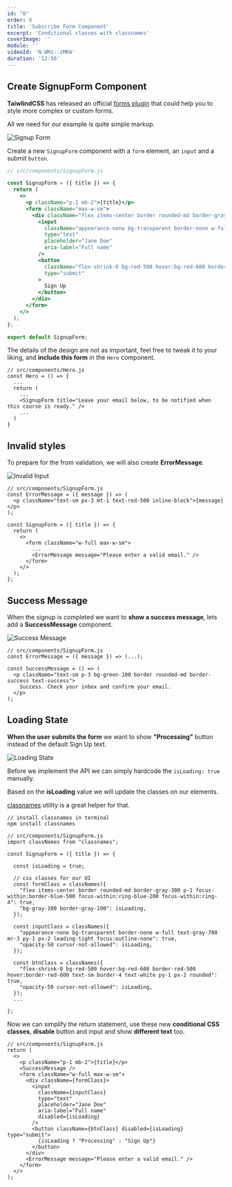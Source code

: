 ```yaml
---
id: "8"
order: 8
title: 'Subscribe Form Component'
excerpt: 'Conditional classes with classnames'
coverImage: ''
module: ''
videoId: 'N-WMz--zMRA'
duration: '12:56'
---
```


## Create SignupForm Component

**TaiwlindCSS** has released an official [forms plugin](https://github.com/tailwindlabs/tailwindcss-forms) that could help you to style more complex or custom forms.

All we need for our example is quite simple markup.

![Signup Form](/assets/course/styling/img_signup-form.png)

Create a new `SignupForm` component with a `form` element, an `input` and a submit `button`.

```jsx
// src/components/SignupForm.js

const SignupForm = ({ title }) => {
  return (
    <>
      <p className="p-1 mb-2">{title}</p>
      <form className="max-w-sm">
        <div className="flex items-center border rounded-md border-gray-300 p-1 focus-within:border-blue-500 focus-within:ring-blue-200 focus-within:ring-4">
          <input
            className="appearance-none bg-transparent border-none w-full text-gray-700 mr-3 py-1 px-2 leading-tight focus:outline-none"
            type="text"
            placeholder="Jane Doe"
            aria-label="Full name"
          />
          <button
            className="flex-shrink-0 bg-red-500 hover:bg-red-600 border-red-500 hover:border-red-600 text-sm border-4 text-white py-1 px-2 rounded"
            type="submit"
          >
            Sign Up
          </button>
        </div>
      </form>
    </>
  );
};

export default SignupForm;
```

The details of the design are not as important, feel free to tweak it to your liking, and **include this form** in the `Hero` component.

```jsx{6}
// src/components/Hero.js
const Hero = () => {
  ...
  return (
    ...
    <SignupForm title="Leave your email below, to be notified when this course is ready." />
    ...
  )
}
```

## Invalid styles

To prepare for the from validation, we will also create **ErrorMessage**.

![Invalid Input](/assets/course/styling/img_invalid.png)

```jsx{2-4,11}
// src/components/SignupForm.js
const ErrorMessage = ({ message }) => (
  <p className="text-sm px-3 mt-1 text-red-500 inline-block">{message}</p>
);

const SignupForm = ({ title }) => {
  return (
    <>
      <form className="w-full max-w-sm">
        ...
        <ErrorMessage message="Please enter a valid email." />
      </form>
    </>
  );
};

```

## Success Message

When the signup is completed we want to **show a success message**, lets add a **SuccessMessage** component.

![Success Message](/assets/course/styling/img_success.png)

```jsx{4-8}
// src/components/SignupForm.js
const ErrorMessage = ({ message }) => (...);

const SuccessMessage = () => (
  <p className="text-sm p-3 bg-green-100 border rounded-md border-success text-success">
    Success. Check your inbox and confirm your email.
  </p>
);
```

## Loading State

**When the user submits the form** we want to show **"Processing"** button instead of the default Sign Up text.

![Loading State](/assets/course/styling/img_isLoading.png)

Before we implement the API we can simply hardcode the `isLoading: true` manually.

Based on the **isLoading** value we will update the classes on our elements.

[classnames](https://github.com/JedWatson/classnames) utility is a great helper for that.

```jsx{9,24}
// install classnames in terminal
npm install classnames

// src/components/SignupForm.js
import classNames from "classnames";

const SignupForm = ({ title }) => {

  const isLoading = true;

  // css classes for our UI
  const formClass = classNames({
    "flex items-center border rounded-md border-gray-300 p-1 focus-within:border-blue-500 focus-within:ring-blue-200 focus-within:ring-4": true,
    "bg-gray-100 border-gray-100": isLoading,
  });

  const inputClass = classNames({
    "appearance-none bg-transparent border-none w-full text-gray-700 mr-3 py-1 px-2 leading-tight focus:outline-none": true,
    "opacity-50 cursor-not-allowed": isLoading,
  });

  const btnClass = classNames({
    "flex-shrink-0 bg-red-500 hover:bg-red-600 border-red-500 hover:border-red-600 text-sm border-4 text-white py-1 px-2 rounded": true,
    "opacity-50 cursor-not-allowed": isLoading,
  });
  ...

};
```

Now we can simplify the return statement, use these new **conditional CSS classes**, **disable** button and input and show **different text** too.

```jsx{7,9,13,15,16}
// src/components/SignupForm.js
return (
  <>
    <p className="p-1 mb-2">{title}</p>
    <SuccessMessage />
    <form className="w-full max-w-sm">
      <div className={formClass}>
        <input
          className={inputClass}
          type="text"
          placeholder="Jane Doe"
          aria-label="Full name"
          disabled={isLoading}
        />
        <button className={btnClass} disabled={isLoading} type="submit">
          {isLoading ? "Processing" : "Sign Up"}
        </button>
      </div>
      <ErrorMessage message="Please enter a valid email." />
    </form>
  </>
);
```
